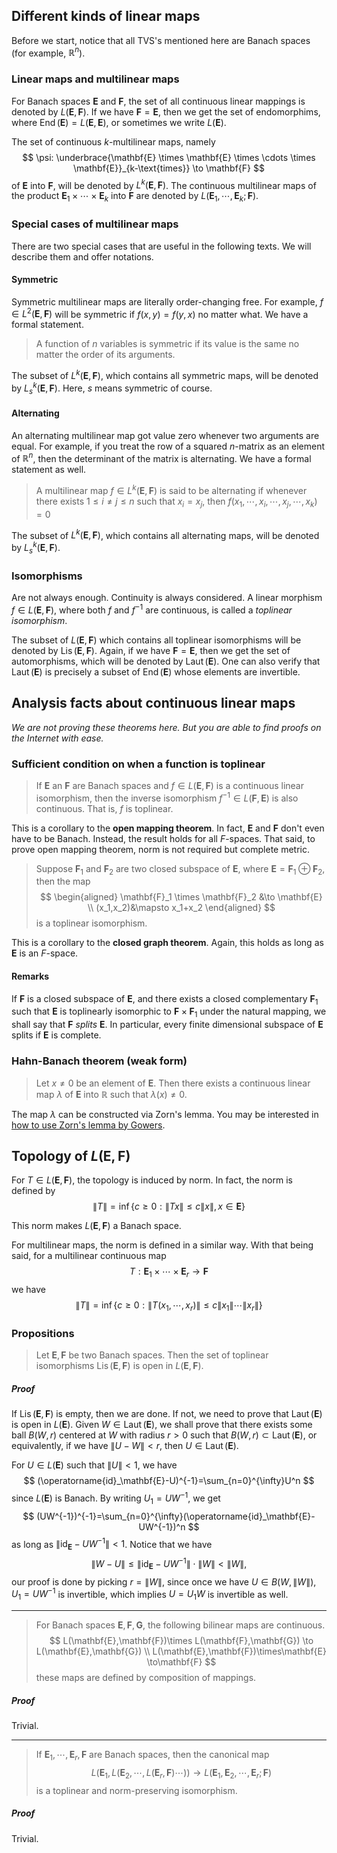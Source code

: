 ## Different kinds of linear maps

Before we start, notice that all TVS's mentioned here are Banach spaces (for example, $\mathbb{R}^n$).

### Linear maps and multilinear maps

For Banach spaces $\mathbf{E}$ and $\mathbf{F}$, the set of all continuous linear mappings is denoted by $L(\mathbf{E},\mathbf{F})$. If we have $\mathbf{F}=\mathbf{E}$, then we get the set of endomorphims, where $\operatorname{End}(\mathbf{E})=L(\mathbf{E},\mathbf{E})$, or sometimes we write $L(\mathbf{E})$.

The set of continuous $k$-multilinear maps, namely
$$
\psi: \underbrace{\mathbf{E} \times \mathbf{E} \times \cdots \times \mathbf{E}}_{k-\text{times}} \to \mathbf{F}
$$
of $\mathbf{E}$ into $\mathbf{F}$, will be denoted by $L^k(\mathbf{E},\mathbf{F})$. The continuous multilinear maps of the product $\mathbf{E}_1\times\cdots\times\mathbf{E}_k$ into $\mathbf{F}$ are denoted by $L(\mathbf{E}_1,\cdots,\mathbf{E}_k;\mathbf{F})$.

### Special cases of multilinear maps

There are two special cases that are useful in the following texts. We will describe them and offer notations.

#### Symmetric

Symmetric multilinear maps are literally order-changing free. For example, $f \in L^2(\mathbf{E},\mathbf{F})$ will be symmetric if $f(x,y)=f(y,x)$ no matter what. We have a formal statement.

> A function of $n$ variables is symmetric if its value is the same no matter the order of its arguments.

The subset of $L^k(\mathbf{E},\mathbf{F})$, which contains all symmetric maps, will be denoted by $L^k_s(\mathbf{E},\mathbf{F})$. Here, $s$ means symmetric of course.

#### Alternating

An alternating multilinear map got value zero whenever two arguments are equal. For example, if you treat the row of a squared $n$-matrix as an element of $\mathbb{R}^n$, then the determinant of the matrix is alternating. We have a formal statement as well.

>A multilinear map $f \in L^k(\mathbf{E},\mathbf{F})$ is said to be alternating if whenever there exists $1 \leq i \neq j \leq n$ such that $x_i=x_j$, then $f(x_1,\cdots,x_i,\cdots,x_j,\cdots,x_k)=0$

The subset of $L^k(\mathbf{E},\mathbf{F})$, which contains all alternating maps, will be denoted by $L^k_s(\mathbf{E},\mathbf{F})$.

### Isomorphisms

Are not always enough. Continuity is always considered. A linear morphism $f \in L(\mathbf{E},\mathbf{F})$, where both $f$ and $f^{-1}$ are continuous, is called a *toplinear isomorphism*.

The subset of $L(\mathbf{E},\mathbf{F})$ which contains all toplinear isomorphisms will be denoted by $\operatorname{Lis}(\mathbf{E},\mathbf{F})$. Again, if we have $\mathbf{F}=\mathbf{E}$, then we get the set of automorphisms, which will be denoted by $\operatorname{Laut}(\mathbf{E})$. One can also verify that $\operatorname{Laut}(\mathbf{E})$ is precisely a subset of $\operatorname{End}(\mathbf{E})$ whose elements are invertible.

## Analysis facts about continuous linear maps

*We are not proving these theorems here. But you are able to find proofs on the Internet with ease.*

### Sufficient condition on when a function is toplinear

> If $\mathbf{E}$ an $\mathbf{F}$ are Banach spaces and $f \in L(\mathbf{E},\mathbf{F})$ is a continuous linear isomorphism, then the inverse isomorphism $f^{-1}\in L(\mathbf{F},\mathbf{E})$ is also continuous. That is, $f$ is toplinear.

This is a corollary to the **open mapping theorem**. In fact, $\mathbf{E}$ and $\mathbf{F}$ don't even have to be Banach. Instead, the result holds for all $F$-spaces. That said, to prove open mapping theorem, norm is not required but complete metric.

> Suppose $\mathbf{F}_1$ and $\mathbf{F}_2$ are two closed subspace of $\mathbf{E}$, where $\mathbf{E}=\mathbf{F}_1 \oplus \mathbf{F}_2$, then the map
> $$
> \begin{aligned}
> \mathbf{F}_1 \times \mathbf{F}_2 &\to \mathbf{E} \\
> (x_1,x_2)&\mapsto x_1+x_2
> \end{aligned}
> $$
> is a toplinear isomorphism.

This is a corollary to the **closed graph theorem**. Again, this holds as long as $\mathbf{E}$ is an $F$-space.

#### Remarks

If $\mathbf{F}$ is a closed subspace of $\mathbf{E}$, and there exists a closed complementary $\mathbf{F}_1$ such that $\mathbf{E}$ is toplinearly isomorphic to $\mathbf{F} \times \mathbf{F}_1$ under the natural mapping, we shall say that $\mathbf{F}$ *splits* $\mathbf{E}$. In particular, every finite dimensional subspace of $\mathbf{E}$ splits if $\mathbf{E}$ is complete.

### Hahn-Banach theorem (weak form)

> Let $x \neq 0$ be an element of $\mathbf{E}$. Then there exists a continuous linear map $\lambda$ of $\mathbf{E}$ into $\mathbb{R}$ such that $\lambda(x) \neq 0$.

The map $\lambda$ can be constructed via Zorn's lemma. You may be interested in [how to use Zorn's lemma by Gowers](https://gowers.wordpress.com/2008/08/12/how-to-use-zorns-lemma/).

## Topology of $L(\mathbf{E},\mathbf{F})$

For $T \in L(\mathbf{E},\mathbf{F})$, the topology is induced by norm. In fact, the norm is defined by
$$
\lVert T \rVert=\inf\{c \geq 0: \lVert Tx \rVert \leq c \lVert x \rVert,x \in \mathbf{E}\}
$$

This norm makes $L(\mathbf{E},\mathbf{F})$ a Banach space.

For multilinear maps, the norm is defined in a similar way. With that being said, for a multilinear continuous map
$$
T: \mathbf{E}_1 \times\cdots\times\mathbf{E}_r \to \mathbf{F}
$$
we have
$$
\lVert T \rVert = \inf\{c \geq 0:\lVert T(x_1,\cdots,x_r)\rVert\leq c\lVert{x_1}\rVert\cdots\lVert{x_r}\rVert\}
$$

### Propositions

> Let $\mathbf{E},\mathbf{F}$ be two Banach spaces. Then the set of toplinear isomorphisms $\operatorname{Lis}(\mathbf{E},\mathbf{F})$ is open in $L(\mathbf{E},\mathbf{F})$.

##### Proof

If $\operatorname{Lis}(\mathbf{E},\mathbf{F})$ is empty, then we are done. If not, we need to prove that $\operatorname{Laut}(\mathbf{E})$ is open in $L(\mathbf{E})$. Given $W \in \operatorname{Laut}(\mathbf{E})$, we shall prove that there exists some ball $B(W,r)$ centered at $W$ with radius $r>0$ such that $B(W,r) \subset \operatorname{Laut}(\mathbf{E})$, or equivalently, if we have $\lVert U-W \rVert<r$, then $U \in \operatorname{Laut}(\mathbf{E})$.

For $U \in L(\mathbf{E})$ such that $\lVert U \rVert <1$,  we have
$$
(\operatorname{id}_\mathbf{E}-U)^{-1}=\sum_{n=0}^{\infty}U^n
$$
since $L(\mathbf{E})$ is Banach. By writing $U_1=UW^{-1}$, we get
$$
(UW^{-1})^{-1}=\sum_{n=0}^{\infty}(\operatorname{id}_\mathbf{E}-UW^{-1})^n
$$
as long as $\lVert \operatorname{id}_\mathbf{E}-UW^{-1}\rVert <1$. Notice that we have
$$
\lVert W-U\rVert \leq \lVert \operatorname{id}_\mathbf{E}-UW^{-1}\rVert\cdot\lVert W \rVert<\lVert W \rVert,
$$
our proof is done by picking $r=\lVert W \rVert$, since once we have $U \in B(W,\lVert W \rVert)$, $U_1=UW^{-1}$ is invertible, which implies $U=U_1W$ is invertible as well.

---

> For Banach spaces $\mathbf{E},\mathbf{F},\mathbf{G}$, the following bilinear maps are continuous.
> $$
> L(\mathbf{E},\mathbf{F})\times L(\mathbf{F},\mathbf{G}) \to L(\mathbf{E},\mathbf{G}) \\
> L(\mathbf{E},\mathbf{F})\times\mathbf{E} \to\mathbf{F}
> $$
> these maps are defined by composition of mappings.

##### Proof

Trivial.

---

> If $\mathbf{E}_1,\cdots,\mathbf{E}_r,\mathbf{F}$ are Banach spaces, then the canonical map
> $$
> L(\mathbf{E}_1,L(\mathbf{E}_2,\cdots,L(\mathbf{E}_r,\mathbf{F})\cdots)) \to L(\mathbf{E}_1,\mathbf{E}_2,\cdots,\mathbf{E}_r;\mathbf{F})
> $$
> is a toplinear and norm-preserving isomorphism.

##### Proof

Trivial.